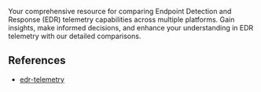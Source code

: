 Your comprehensive resource for comparing Endpoint Detection and Response (EDR) telemetry capabilities across multiple platforms. Gain insights, make informed decisions, and enhance your understanding in EDR telemetry with our detailed comparisons.


## References 
- [edr-telemetry](https://www.edr-telemetry.com/)